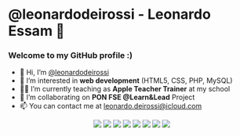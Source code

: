 # @leonardodeirossi - Leonardo Essam 🤠
### Welcome to my GitHub profile :)

- 👋 Hi, I’m [@leonardodeirossi](https://instagram.com/leonardodeirossi/)
- 👀 I’m interested in <b>web development</b> (HTML5, CSS, PHP, MySQL)
- 👨‍🏫 I’m currently teaching as <b>Apple Teacher Trainer</b> at my school
- 🏫 I’m collaborating on <b>PON FSE @Learn&Lead</b> Project
- 📫 You can contact me at leonardo.deirossi@icloud.com

<p align="center">
  <img src="https://img.shields.io/badge/HTML5-E34F26?style=for-the-badge&logo=html5&logoColor=white">
  <img src="https://img.shields.io/badge/CSS3-1572B6?style=for-the-badge&logo=css3&logoColor=white">
  <img src="https://img.shields.io/badge/PHP-777BB4?style=for-the-badge&logo=php&logoColor=white">
  <img src="https://img.shields.io/badge/JavaScript-F7DF1E?style=for-the-badge&logo=javascript&logoColor=black">
  <img src="https://img.shields.io/badge/Python-3776AB?style=for-the-badge&logo=python&logoColor=white">
  <img src="https://img.shields.io/badge/Java-ED8B00?style=for-the-badge&logo=java&logoColor=white">
  <img src="https://img.shields.io/badge/C%23-239120?style=for-the-badge&logo=c-sharp&logoColor=white">
  <img src="https://img.shields.io/badge/C%23-239120?style=for-the-badge&logo=c-sharp&logoColor=white">
</p>
